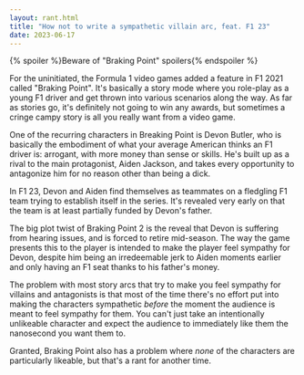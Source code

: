```yaml
---
layout: rant.html
title: "How not to write a sympathetic villain arc, feat. F1 23"
date: 2023-06-17
---
```


{% spoiler %}Beware of "Braking Point" spoilers{% endspoiler %}

For the uninitiated, the Formula 1 video games added a feature in F1 2021 called "Braking Point". It's basically a story mode where you role-play as a young F1 driver and get thrown into various scenarios along the way. As far as stories go, it's definitely not going to win any awards, but sometimes a cringe campy story is all you really want from a video game.
<!-- more -->

One of the recurring characters in Breaking Point is Devon Butler, who is basically the embodiment of what your average American thinks an F1 driver is: arrogant, with more money than sense or skills. He's built up as a rival to the main protagonist, Aiden Jackson, and takes every opportunity to antagonize him for no reason other than being a dick.

In F1 23, Devon and Aiden find themselves as teammates on a fledgling F1 team trying to establish itself in the series. It's revealed very early on that the team is at least partially funded by Devon's father.

The big plot twist of Braking Point 2 is the reveal that Devon is suffering from hearing issues, and is forced to retire mid-season. The way the game presents this to the player is intended to make the player feel sympathy for Devon, despite him being an irredeemable jerk to Aiden moments earlier and only having an F1 seat thanks to his father's money.

The problem with most story arcs that try to make you feel sympathy for villains and antagonists is that most of the time there's no effort put into making the characters sympathetic *before* the moment the audience is meant to feel sympathy for them. You can't just take an intentionally unlikeable character and expect the audience to immediately like them the nanosecond you want them to.

Granted, Braking Point also has a problem where *none* of the characters are particularly likeable, but that's a rant for another time.